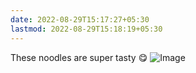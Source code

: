 ```yaml
---
date: 2022-08-29T15:17:27+05:30
lastmod: 2022-08-29T15:18:19+05:30
---
```


These noodles are super tasty 😋
![Image](/img/0c681fc6fc16c2e8a5330dd6599f408c.jpg)
